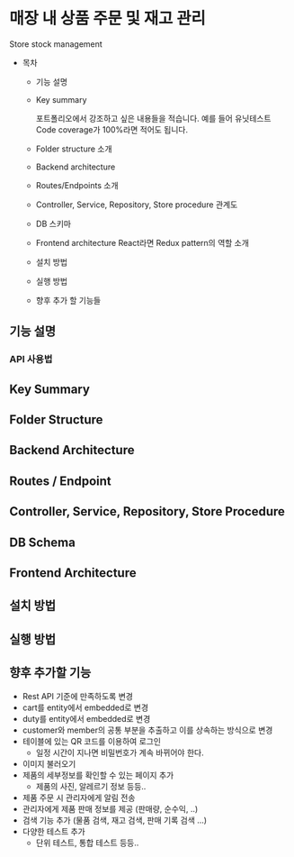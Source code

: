 # 매장 내 상품 주문 및 재고 관리
Store stock management

- 목차
  - 기능 설명
  - Key summary

    포트폴리오에서 강조하고 싶은 내용들을 적습니다. 예를 들어 유닛테스트 Code coverage가 100%라면 적어도 됩니다.

  - Folder structure 소개
  - Backend architecture
  - Routes/Endpoints 소개
  - Controller, Service, Repository, Store procedure 관계도
  - DB 스키마
  - Frontend architecture
    React라면 Redux pattern의 역할 소개
  - 설치 방법
  - 실행 방법
  - 향후 추가 할 기능들



## 기능 설명

### API 사용법

## Key Summary

## Folder Structure

## Backend Architecture

## Routes / Endpoint

## Controller, Service, Repository, Store Procedure

## DB Schema

## Frontend Architecture

## 설치 방법

## 실행 방법

## 향후 추가할 기능

- Rest API 기준에 만족하도록 변경
- cart를 entity에서 embedded로 변경
- duty를 entity에서 embedded로 변경
- customer와 member의 공통 부분을 추출하고 이를 상속하는 방식으로 변경
- 테이블에 있는 QR 코드를 이용하여 로그인
  - 일정 시간이 지나면 비밀번호가 계속 바뀌어야 한다.
- 이미지 불러오기
- 제품의 세부정보를 확인할 수 있는 페이지 추가
  - 제품의 사진, 알레르기 정보 등등..
- 제품 주문 시 관리자에게 알림 전송
- 관리자에게 제품 판매 정보를 제공 (판매량, 순수익, ..)
- 검색 기능 추가 (물품 검색, 재고 검색, 판매 기록 검색 ...)
- 다양한 테스트 추가
  - 단위 테스트, 통합 테스트 등등..